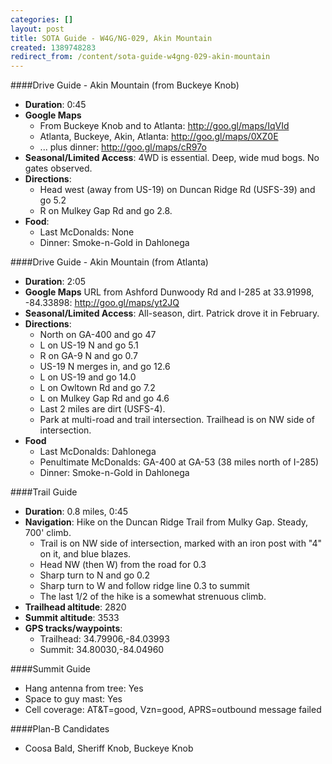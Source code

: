 ```yaml
---
categories: []
layout: post
title: SOTA Guide - W4G/NG-029, Akin Mountain
created: 1389748283
redirect_from: /content/sota-guide-w4gng-029-akin-mountain
---
```

####Drive Guide - Akin Mountain (from Buckeye Knob)

* **Duration**: 0:45
* **Google Maps** 
    * From Buckeye Knob and to Atlanta: http://goo.gl/maps/IqVId
    * Atlanta, Buckeye, Akin, Atlanta:  http://goo.gl/maps/0XZ0E
    * ... plus dinner: http://goo.gl/maps/cR97o
* **Seasonal/Limited Access**: 4WD is essential.  Deep, wide mud bogs.  No gates observed.
* **Directions**:
    * Head west (away from US-19) on Duncan Ridge Rd (USFS-39) and go 5.2
    * R on Mulkey Gap Rd and go 2.8.
* **Food**: 
    * Last McDonalds: None
    * Dinner: Smoke-n-Gold in Dahlonega

####Drive Guide - Akin Mountain (from Atlanta)

* **Duration**: 2:05
* **Google Maps** URL from Ashford Dunwoody Rd and I-285 at 33.91998, -84.33898: http://goo.gl/maps/yt2JQ
* **Seasonal/Limited Access**: All-season, dirt. Patrick drove it in February.
* **Directions**:
    * North on GA-400 and go 47
    * L on US-19 N and go 5.1
    * R on GA-9 N and go 0.7
    * US-19 N merges in, and go 12.6
    * L on US-19 and go 14.0
    * L on Owltown Rd and go 7.2
    * L on Mulkey Gap Rd and go 4.6
    * Last 2 miles are dirt (USFS-4).
    * Park at multi-road and trail intersection.  Trailhead is on NW side of intersection.
* **Food**
    * Last McDonalds: Dahlonega
    * Penultimate McDonalds: GA-400 at GA-53 (38 miles north of I-285)
    * Dinner: Smoke-n-Gold in Dahlonega

####Trail Guide

* **Duration**: 0.8 miles, 0:45
* **Navigation**: Hike on the Duncan Ridge Trail from Mulky Gap. Steady, 700' climb.
    * Trail is on NW side of intersection, marked with an iron post with "4" on it, and blue blazes.
    * Head NW (then W) from the road for 0.3
    * Sharp turn to N and go 0.2
    * Sharp turn to W and follow ridge line 0.3 to summit
    * The last 1/2 of the hike is a somewhat strenuous climb.
* **Trailhead altitude**: 2820
* **Summit altitude**: 3533
* **GPS tracks/waypoints**:
    * Trailhead: 34.79906,-84.03993
    * Summit: 34.80030,-84.04960

####Summit Guide

* Hang antenna from tree: Yes
* Space to guy mast: Yes
* Cell coverage: AT&T=good, Vzn=good, APRS=outbound message failed

####Plan-B Candidates

* Coosa Bald, Sheriff Knob, Buckeye Knob

